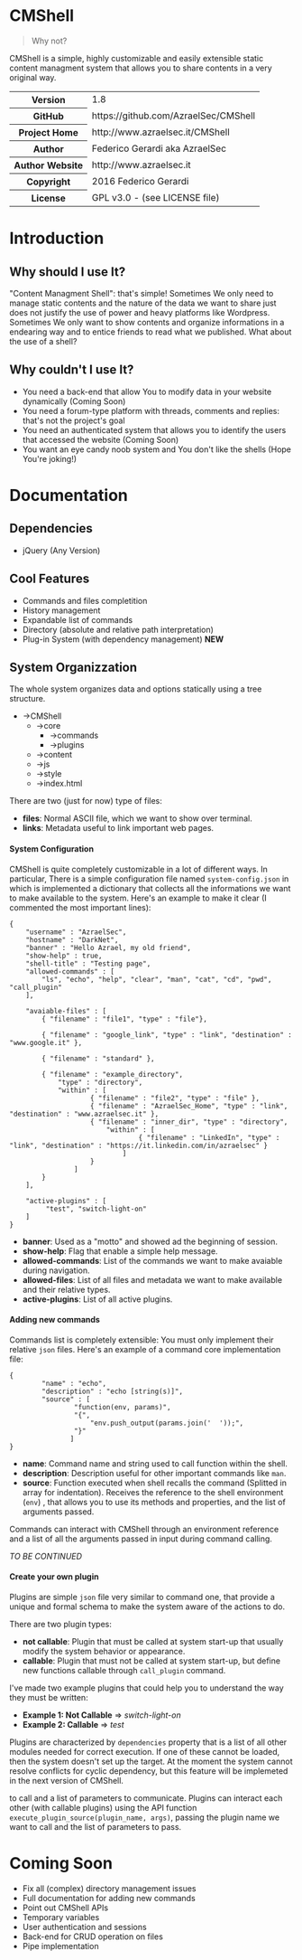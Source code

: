 # CMShell

> Why not?

CMShell is a simple, highly customizable and easily extensible static content managment system
that allows you to share contents in a very original way.

<table>
    <tr>
        <th>Version</th>
        <td>
            1.8
        </td>
    </tr>
    <tr>
        <th>GitHub</th>
        <td>https://github.com/AzraelSec/CMShell</td>
    </tr>
    <tr>
        <th>Project Home</th>
        <td>http://www.azraelsec.it/CMShell
    </tr>
    <tr>
        <th>Author</th>
        <td>Federico Gerardi aka AzraelSec</td>
    </tr>
    <tr>
        <th>Author Website</th>
        <td>http://www.azraelsec.it</td>
    </tr>
    <tr>
        <th>Copyright</th>
        <td>2016 Federico Gerardi</td>
    </tr>
    <tr>
        <th>License</th>
        <td>GPL v3.0 - (see LICENSE file)</td>
    </tr>
</table>

# Introduction
## Why should I use It?
"Content Managment Shell": that's simple! Sometimes We only need to manage static contents and the nature
of the data we want to share just does not justify the use of power and heavy platforms like Wordpress.
Sometimes We only want to show contents and organize informations in a endearing way and to entice friends to
read what we published.
What about the use of a shell?

## Why couldn't I use It?
* You need a back-end that allow You to modify data in your website dynamically (Coming Soon)
* You need a forum-type platform with threads, comments and replies: that's not the project's goal
* You need an authenticated system that allows you to identify the users that accessed the website (Coming Soon)
* You want an eye candy noob system and You don't like the shells (Hope You're joking!)

# Documentation
## Dependencies
* jQuery (Any Version)

## Cool Features
* Commands and files completition
* History management
* Expandable list of commands
* Directory (absolute and relative path interpretation)
* Plug-in System (with dependency management) **NEW**

## System Organizzation
The whole system organizes data and options statically using a tree structure.

* ->CMShell
  * ->core
     * ->commands
     * ->plugins 
  * ->content
  * ->js
  * ->style
  * ->index.html

There are two (just for now) type of files:

* **files**: Normal ASCII file, which we want to show over terminal.  
* **links**: Metadata useful to link important web pages.

#### System Configuration
CMShell is quite completely customizable in a lot of different ways. In particular, There is a simple configuration file named `system-config.json` in which is implemented a
dictionary that collects all the informations we want to make available to the system.
Here's an example to make it clear (I commented the most important lines):  

    {
        "username" : "AzraelSec",
        "hostname" : "DarkNet",
        "banner" : "Hello Azrael, my old friend",
        "show-help" : true,
        "shell-title" : "Testing page",
        "allowed-commands" : [
            "ls", "echo", "help", "clear", "man", "cat", "cd", "pwd", "call_plugin"
        ],
        
        "avaiable-files" : [
            { "filename" : "file1", "type" : "file"},
            
            { "filename" : "google_link", "type" : "link", "destination" : "www.google.it" },
            
            { "filename" : "standard" },
            
            { "filename" : "example_directory",
                "type" : "directory",
                "within" : [
                        { "filename" : "file2", "type" : "file" },
                        { "filename" : "AzraelSec_Home", "type" : "link", "destination" : "www.azraelsec.it" },
                        { "filename" : "inner_dir", "type" : "directory",
                            "within" : [
                                    { "filename" : "LinkedIn", "type" : "link", "destination" : "https://it.linkedin.com/in/azraelsec" }
                                ]
                        }
                    ]
            }
        ],
        
        "active-plugins" : [
             "test", "switch-light-on"
        ]
    }

* **banner**: Used as a "motto" and showed ad the beginning of session.
* **show-help**: Flag that enable a simple help message.
* **allowed-commands**: List of the commands we want to make avaiable during navigation.
* **allowed-files**: List of all files and metadata we want to make available and their relative types.
* **active-plugins**: List of all active plugins.

#### Adding new commands
Commands list is completely extensible: You must only implement their relative `json` files.
Here's an example of a command core implementation file:

    {
            "name" : "echo",
            "description" : "echo [string(s)]",
            "source" : [
                    "function(env, params)",
                    "{",
                        "env.push_output(params.join('  '));",
                    "}"
                   ]
    }

* **name**: Command name and string used to call function within the shell.
* **description**: Description useful for other important commands like `man`.
* **source**: Function executed when shell recalls the command (Splitted in array for indentation). Receives the reference to the shell environment (`env`)
, that allows you to use its methods and properties, and the list of arguments passed.

Commands can interact with CMShell through an environment reference and a list of all the arguments passed
 in input during command calling.

*TO BE CONTINUED*

#### Create your own plugin
Plugins are simple `json` file very similar to command one, that provide a unique and formal schema to make the system aware of the
actions to do.

There are two plugin types:

* **not callable**: Plugin that must be called at system start-up that usually modify the system behavior or appearance.
* **callable**: Plugin that must not be called at system start-up, but define new functions callable through `call_plugin` command.

I've made two example plugins that could help you to understand the way they must be written:

* **Example 1: Not Callable** => *switch-light-on*
* **Example 2: Callable** => *test*

Plugins are characterized by `dependencies` property that is a list of all other modules needed for correct execution. If one of these cannot be loaded,
then the system doesn't set up the target.
At the moment the system cannot resolve conflicts for cyclic dependency, but this feature will be implemeted in the next version of CMShell.

to call and a list of parameters to communicate.
Plugins can interact each other (with callable plugins) using the API function `execute_plugin_source(plugin_name, args)`, passing the plugin name we want
to call and the list of parameters to pass.

# Coming Soon
* Fix all (complex) directory management issues
* Full documentation for adding new commands
* Point out CMShell APIs
* Temporary variables
* User authentication and sessions
* Back-end for CRUD operation on files
* Pipe implementation